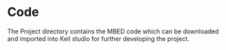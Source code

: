 # Code
The Project directory contains the MBED code which can be downloaded and imported into Keil studio for further developing the project.

